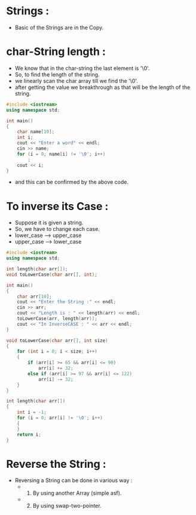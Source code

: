 # Strings :

- Basic of the Strings are in the Copy.

# char-String length :

- We know that in the char-string the last element is '\0'.
- So, to find the length of the string.
- we linearly scan the char array till we find the '\0'.
- after getting the value we breakthrough as that will be the length of the string.

```c++
#include <iostream>
using namespace std;

int main()
{
    char name[10];
    int i;
    cout << "Enter a word" << endl;
    cin >> name;
    for (i = 0; name[i] != '\0'; i++)
        ;
    cout << i;
}
```

- and this can be confirmed by the above code.

# To inverse its Case :

- Suppose it is given a string.
- So, we have to change each case.
- lower_case --> upper_case
- upper_case --> lower_case

```c++
#include <iostream>
using namespace std;

int length(char arr[]);
void toLowerCase(char arr[], int);

int main()
{
    char arr[10];
    cout << "Enter the String :" << endl;
    cin >> arr;
    cout << "Length is : " << length(arr) << endl;
    toLowerCase(arr, length(arr));
    cout << "In InverseCASE : " << arr << endl;
}

void toLowerCase(char arr[], int size)
{
    for (int i = 0; i < size; i++)
    {
        if (arr[i] >= 65 && arr[i] <= 90)
            arr[i] += 32;
        else if (arr[i] >= 97 && arr[i] <= 122)
            arr[i] -= 32;
    }
}

int length(char arr[])
{
    int i = -1;
    for (i = 0; arr[i] != '\0'; i++)
    {
    }
    return i;
}
```

# Reverse the String :

- Reversing a String can be done in various way :
  - 1. By using another Array (simple asf).
  - 2. By using swap-two-pointer.
